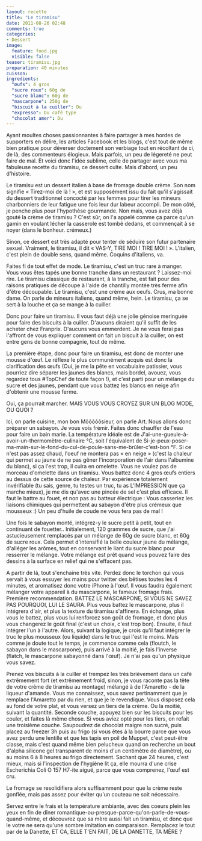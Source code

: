 ```yaml
---
layout: recette
title: "Le tiramisu"
date: 2011-08-26 02:48
comments: true
categories: 
- Dessert
image:
  feature: food.jpg
  visible: false
teaser: tiramisu.jpg
preparation: 40 minutes
cuisson:
ingredients:
  "œufs": 4 gros
  "sucre roux": 60g de
  "sucre blanc": 60g de
  "mascarpone": 250g de
  "biscuit à la cuiller": Du
  "expresso": Du café type
  "chocolat amer": Du
---
```


Ayant moultes choses passionnantes à faire partager à mes hordes de supporters en délire, les articles Facebook et les blogs, c'est tout de même bien pratique pour déverser doctement son verbiage tout en récoltant de ci, de là, des commenteurs élogieux. Mais parfois, un peu de légereté ne peut faire de mal. Et voici donc l'idée sublime, celle de partager avec vous ma fabuleuse recette du tiramisu, ce dessert culte. Mais d'abord, un peu d'histoire.

Le tiramisu est un dessert italien à base de fromage double crème. Son nom signifie « Tirez-moi de là ! », et est supposément issu du fait qu'il s'agissait du dessert traditionnel concocté par les femmes pour tirer les mineurs charbonniers de leur fatigue une fois leur dur labeur accompli. De mon côté, je penche plus pour l'hypothèse gourmande. Non mais, vous avez déjà gouté la crème de tiramisu ? C'est sûr, on l'a appelé comme ça parce qu'un gamin en voulant lécher la casserole est tombé dedans, et commençait à se noyer (dans le bonheur. crémeux.)
 
Sinon, ce dessert est très adapté pour tenter de séduire son futur partenaire sexuel. Vraiment, le tiramisu, il dit « VAS-Y, TIRE MOI ! TIRE MOI ! ». L'italien, c'est plein de double sens, quand même. Coquins d'italiens, va.
 
Faites fi de tout effet de mode. Le tiramisu, c'est un truc rare à manger. Vous vous êtes tapés une bonne tranche dans un restaurant ? Laissez-moi rire. Le tiramisu classique de restaurant, à la tranche, est fait pour des raisons pratiques de découpe à l'aide de chantilly montée très ferme afin d'être découpable. Le tiramisu, c'est une crème aux oeufs. Crus, ma bonne dame. On parle de mineurs italiens, quand même, hein. Le tiramisu, ça se sert à la louche et ça se mange à la cuiller.
 
Donc pour faire un tiramisu. Il vous faut déjà une jolie génoise meringuée pour faire des biscuits à la cuiller. D'aucuns diraient qu'il suffit de les acheter chez Franprix. D'aucuns vous emmerdent. Je ne vous ferai pas l'affront de vous expliquer comment on fait un biscuit à la cuiller, on est entre gens de bonne compagnie, tout de même.
 
La première étape, donc pour faire un tiramisu, est donc de monter une mousse d'œuf. Le réflexe le plus communément acquis est donc la clarification des œufs (Oui, je me la pête en vocabulaire patissier, vous pourriez dire séparer les jaunes des blancs, mais bordel, avouez, vous regardez tous #TopChef de toute façon !), et c'est parti pour un mélange du sucre et des jaunes, pendant que vous battez les blancs en neige afin d'obtenir une mousse ferme.
 
Oui, ça pourrait marcher. MAIS VOUS VOUS CROYEZ SUR UN BLOG MODE, OU QUOI ?
 
Ici, on parle cuisine, mon bon Môôôôôsieur, on parle Art. Nous allons donc préparer un sabayon. Je vous vois frémir. Faites donc chauffer de l'eau pour faire un bain marie. La température idéale est de J'ai-une-gueule-à-avoir-un-thermomètre-culinaire °C, soit l'équivalent de Si-je-peux-poser-ma-main-sur-le-fond-du-cul-de-poule-sans-me-brûler-c'est-bon °F. Si ce n'est pas assez chaud, l'oeuf ne montera pas « en neige » (c'est la chaleur qui permet au jaune de ne pas gêner l'incorporation de l'air dans l'albumine du blanc), si ça l'est trop, il cuira en omelette. Vous ne voulez pas de morceau d'omelette dans un tiramisu. Vous battez donc 4 gros œufs entiers au dessus de cette source de chaleur. Par expérience totalement invérifiable (tu sais, genre, tu testes un truc, tu as L'IMPRESSION que ça marche mieux), je me dis qu'avec une pincée de sel c'est plus efficace. Il faut le battre au fouet, et non pas au batteur électrique : Vous casseriez les liaisons chimiques qui permettent au sabayon d'être plus crémeux que mousseux :) Un peu d'huile de coude ne vous fera pas de mal !
 
Une fois le sabayon monté, intégrez-y le sucre petit à petit, tout en continuant de fouetter.. Initialement, 120 grammes de sucre, que j'ai astucieusement remplacés par un mélange de 60g de sucre blanc, et 60g de sucre roux. Cela permet d'intensifié la belle couleur jaune du mélange, d'alléger les arômes, tout en conservant le liant du sucre blanc pour resserrer le mélange. Votre mélange est prêt quand vous pouvez faire des dessins à la surface en relief qui ne s'effacent pas.
 
A partir de là, tout s'enchaine très vite. Perdez donc le torchon qui vous servait à vous essuyer les mains pour twitter des bêtises toutes les 4 minutes, et aromatisez donc votre iPhone à l'œuf. Il vous faudra également mélanger votre appareil à du mascarpone, le fameux fromage frais. Première recommendation. BATTEZ LE MASCARPONE, SI VOUS NE SAVEZ PAS POURQUOI, LUI LE SAURA. Plus vous battez le mascarpone, plus il intégrera d'air, et plus la texture du tiramisu s'affinera. En échange, plus vous le battez, plus vous lui renforcez son goût de fromage, et donc plus vous changerez le goût final (c'est un choix, c'est trop bon). Ensuite, il faut intégrer l'un à l'autre. Alors, suivant la logique, je crois qu'il faut intégrer le truc le plus mousseux (ou liquide) dans le truc qui l'est le moins. Mais comme je doute tout le temps, je commence comme cela (floutch, le sabayon dans le mascarpone), puis arrivé à la moitié, je fais l'inverse (flatch, le mascarpone sabayonné dans l'œuf). Je n'ai pas qu'un physique vous savez.
 
Prenez vos biscuits à la cuiller et trempez les très brièvement dans un café extrêmement fort (et extrêmement froid, sinon, je vous raconte pas la tête de votre crème de tiramisu au montage) mélangé à de l'Amaretto - de la liqueur d'amande. Vous me connaissez, vous savez pertinamment que je remplace l'Amaretto par du rien, et que je le revendique. Vous disposez cela au fond de votre plat, et vous versez un tiers de la crème. Ou la moitié, suivant la quantité. Seconde couche, appuyez bien sur les biscuits pour les couler, et faites là même chose. Si vous aviez opté pour les tiers, on refait une troisième couche. Saupoudrez de chocolat maigre non sucré, puis placez au freezer 3h puis au frigo (si vous êtes à la bourre parce que vous avez perdu une lentille et que les tapis en poil de Muppet, c'est peut-être classe, mais c'est quand même bien pelucheux quand on recherche un bout d'alpha silicone gel transparent de moins d'un centimètre de diamètre), ou au moins 6 à 8 heures au frigo directement. Sachant que 24 heures, c'est mieux, mais si l'inspection de l'hygiène lit ça, elle mourra d'une crise Escherichia Coli O 157 H7-ite aiguë, parce que vous comprenez, l'œuf est cru.
 
Le fromage se resolidifiera alors suffisamment pour que la crème reste gonflée, mais pas assez pour éviter qu'un couteau ne soit nécessaire.
 
Servez entre le frais et la température ambiante, avec des coeurs plein les yeux en fin de dîner romantique-ou-presque-parce-qu'on-parle-de-vous-quand-même, et découvrez que sa mère aussi fait un tiramisu, et donc que le votre ne sera qu'une sombre imitation en comparaison. Remplacez le tout par de la Danette, ET CA, ELLE T'EN FAIT, DE LA DANETTE, TA MÈRE ?
